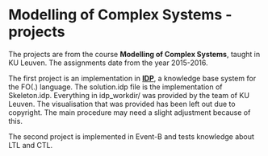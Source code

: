 # Modelling of Complex Systems - projects
The projects are from the course **Modelling of Complex Systems**, taught in KU Leuven. The assignments date from the year 2015-2016.

The first project is an implementation in [**IDP**](https://dtai.cs.kuleuven.be/software/idp), a knowledge base system for the FO(.) language. The solution.idp file is the implementation of Skeleton.idp. Everything in idp_workdir/ was provided by the team of KU Leuven. The visualisation that was provided has been left out due to copyright. The main procedure may need a slight adjustment because of this.

The second project is implemented in Event-B and tests knowledge about LTL and CTL.